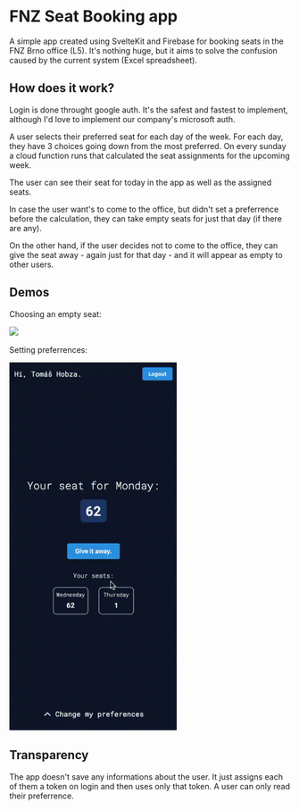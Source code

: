 # FNZ Seat Booking app

A simple app created using SvelteKit and Firebase for booking seats in the FNZ Brno office (L5). It's nothing huge, but it aims to solve the confusion caused by the current system (Excel spreadsheet).

## How does it work?

Login is done throught google auth. It's the safest and fastest to implement, although I'd love to implement our company's microsoft auth.

A user selects their preferred seat for each day of the week. For each day, they have 3 choices going down from the most preferred. On every sunday a cloud function runs that calculated the seat assignments for the upcoming week.

The user can see their seat for today in the app as well as the assigned seats.

In case the user want's to come to the office, but didn't set a preferrence before the calculation, they can take empty seats for just that day (if there are any).

On the other hand, if the user decides not to come to the office, they can give the seat away - again just for that day - and it will appear as empty to other users.

## Demos

Choosing an empty seat:

<img src="demo1.gif" width="300">

Setting preferrences:

<img src="demo2.gif" width="300">

## Transparency

The app doesn't save any informations about the user. It just assigns each of them a token on login and then uses only that token. A user can only read their preferrence.
